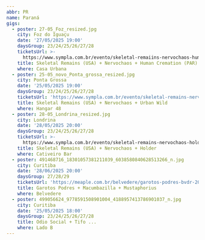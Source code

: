 ```yaml
---
abbr: PR
name: Paraná
gigs:
  - poster: 27-05_Foz_resized.jpg
    city: Foz do Iguaçu
    date: '27/05/2025 19:00'
    daysGroup: 23/24/25/26/27/28
    ticketsUrl: >-
      https://www.sympla.com.br/evento/skeletal-remaiins-nervochaos-human-cremation/2903314
    title: Skeletal Remains (USA) + Nervochaos + Human Cremation (PAR)
    where: Casa Urbana
  - poster: 25-05_novo_Ponta_grossa_resized.jpg
    city: Ponta Grossa
    date: '25/05/2025 19:00'
    daysGroup: 23/24/25/26/27/28
    ticketsUrl: 'https://www.sympla.com.br/evento/skeletal-remains-nervochaos-urban-wild/2964170'
    title: Skeletal Remains (USA) + Nervochaos + Urban Wild
    where: Hangar 48
  - poster: 28-05_Londrina_resized.jpg
    city: Londrina
    date: '28/05/2025 20:00'
    daysGroup: 23/24/25/26/27/28
    ticketsUrl: >-
      https://www.sympla.com.br/evento/skeletal-remains-nervochaos-holder/2903183
    title: Skeletal Remains (USA) + Nervochaos + Holder
    where: Cativeiro Bar
  - poster: 491468716_18301057381211039_6038580840628513266_n.jpg
    city: Curitiba
    date: '28/06/2025 20:00'
    daysGroup: 27/28/29
    ticketsUrl: 'https://meaple.com.br/belvedere/garotos-podres-bvdr-2025'
    title: Garotos Podres + Macumbazilla + Mustaphorius
    where: Belvedere
  - poster: 499056624_9778591508901004_4188957413786901037_n.jpg
    city: Curitiba
    date: '25/05/2025 18:00'
    daysGroup: 23/24/25/26/27/28
    title: Odio Social + Tifo ...
    where: Lado B
---
```


